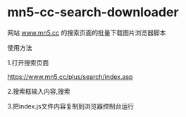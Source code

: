 # mn5-cc-search-downloader
网站 www.mn5.cc 的搜索页面的批量下载图片浏览器脚本

使用方法

1.打开搜索页面

https://www.mn5.cc/plus/search/index.asp

2.搜索框输入内容,搜索

3.把index.js文件内容复制到浏览器控制台运行

